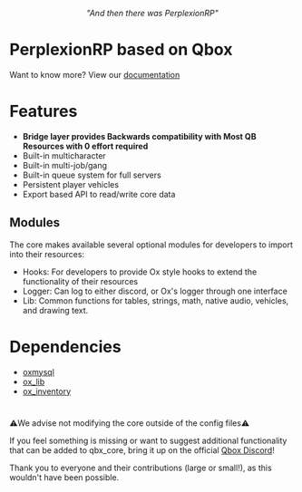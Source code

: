 _<p align="center">"And then there was PerplexionRP"</p>_


# PerplexionRP based on Qbox  

Want to know more? View our [documentation](https://qbox-project.github.io/)

# Features

- **Bridge layer provides Backwards compatibility with Most QB Resources with 0 effort required**
- Built-in multicharacter
- Built-in multi-job/gang
- Built-in queue system for full servers
- Persistent player vehicles
- Export based API to read/write core data

## Modules
The core makes available several optional modules for developers to import into their resources:
- Hooks: For developers to provide Ox style hooks to extend the functionality of their resources
- Logger: Can log to either discord, or Ox's logger through one interface
- Lib: Common functions for tables, strings, math, native audio, vehicles, and drawing text.

# Dependencies

- [oxmysql](https://github.com/overextended/oxmysql)
- [ox_lib](https://github.com/overextended/ox_lib)
- [ox_inventory](https://github.com/overextended/ox_inventory)

#

⚠️We advise not modifying the core outside of the config files⚠️

If you feel something is missing or want to suggest additional functionality that can be added to qbx_core, bring it up on the official [Qbox Discord](https://discord.gg/qbox)!

Thank you to everyone and their contributions (large or small!), as this wouldn't have been possible.
